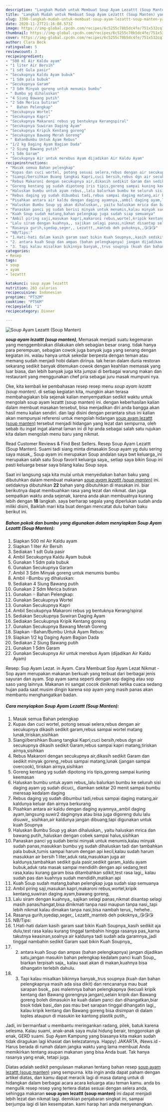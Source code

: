 ```yaml
---
description: "Langkah Mudah untuk Membuat Soup Ayam Lezattt (Soup Manten) yang nikmat"
title: "Langkah Mudah untuk Membuat Soup Ayam Lezattt (Soup Manten) yang nikmat"
slug: 3390-langkah-mudah-untuk-membuat-soup-ayam-lezattt-soup-manten-yang-nikmat
date: 2020-11-27T21:16:08.573Z
image: https://img-global.cpcdn.com/recipes/6c5255c78b5dc4fe/751x532cq70/soup-ayam-lezattt-soup-manten-foto-resep-utama.jpg
thumbnail: https://img-global.cpcdn.com/recipes/6c5255c78b5dc4fe/751x532cq70/soup-ayam-lezattt-soup-manten-foto-resep-utama.jpg
cover: https://img-global.cpcdn.com/recipes/6c5255c78b5dc4fe/751x532cq70/soup-ayam-lezattt-soup-manten-foto-resep-utama.jpg
author: Clara Beck
ratingvalue: 5
reviewcount: 3
recipeingredient:
- "500 ml Air Kaldu ayam"
- "1 liter Air Bersih"
- "1 sdt Gula pasir"
- "Secukupnya Kaldu Ayam bubuk"
- "1 Sdm pala bubuk"
- "Secukupnya Garam"
- "3 Sdm Minyak goreng untuk menumis bumbu"
- " Bumbu yg dihaluskan"
- "4 Siung Bawang putih"
- "2 Sdm Merica butiran"
- "  Bahan Pelengkap"
- "Secukupnya Wortel"
- "Secukupnya Kapri"
- "Secukupnya Makaroni rebus yg bentuknya Kerangspiral"
- "Secukupnya Suwiran Daging Ayam"
- "Secukupnya Kripik Kentang goreng"
- "Secukupnya Bawang Merah Goreng"
- " BahanBumbu Untuk Ayam Rebus"
- "1/2 kg Daging Ayam Bagian Dada"
- "2 Siung Bawang putih"
- "1 Sdm Garam"
- "Secukupnya Air untuk merebus Ayam dijadikan Air Kaldu Ayam"
recipeinstructions:
- "Masak semua Bahan pelengkap"
- "Kupas dan cuci wortel, potong sesuai selera,rebus dengan air secukupnya dikasih sedikit garam,rebus sampai wortel matang lunak,tiriskan,sisihkan"
- "Siangi/bersihkan Buang tangkai Kapri,cuci bersih,rebus dgn air secukupnya dikasih sedikit Garam,rebus sampai kapri matang,tiriskan airnya,sisihkan"
- "Rebus Makaroni dengan secukupnya air,dikasih sedikit Garam dan sedikit minyak goreng,,rebus sampai matang,lunak (jangan sampai overcook), tiriskan airnya,sisihkan"
- "Goreng kentang yg sudah dipotong iris tipis,goreng sampai kuning keemasan"
- "Haluskan bumbu untuk ayam rebus,,lalu balurkan bumbu ke seluruh sisi daging ayam yg sudah dicuci,, diamkan sekitar 20 menit sampai bumbu meresap kedalam daging"
- "Rebus daging yg sudah dibumbui tadi,rebus sampai daging matang,air kaldunya keluar dan airnya berkurang"
- "Pisahkan antara air kaldu dengan daging ayamnya,,ambil daging ayam,langsung suwir2 dagingnya atau bisa juga digoreng dulu lalu disuwir,, sisihkan,air kaldunya jangan dibuang,tapi digunakan untuk kuah Soupnya"
- "Haluskan Bumbu Soup yg akan dihaluskan,, yaitu haluskan mrica dan bawang putih,,haluskan dengan cobek sampai halus,sisihkan"
- "Panaskan panci yg sudah berisi minyak untuk menumis,kalau minyak sudah panas,masukkan bumbu yg sudah dihaluskan tadi dan tambahkan pala bubuk,tumis sampai harum dengan api kecil,kalau sudah harum masukkan air bersih 1 liter,aduk rata,masukkan juga air kaldunya,tambahkan sedikit gula pasir,sedikit garam,,kaldu ayam bubuk,aduk rata masak sampai mendidih dengan api sedang,test rasa,kalau kurang garam bisa ditambahkan sdikit,test rasa lagi,, kalau sudah pas dan kuahnya sudah mendidih,matikan api"
- "Kuah Soup sudah matang,bahan pelengkap juga sudah siap semuanya"
- "Ambil piring saji,masukan kapri,makaroni rebus,wortel,kripik kentang,suwiran daging ayam,bawang goreng,"
- "Lalu siram dengan kuahnya,, sajikan selagi panas,nikmat disantap selagi masih panas/hangat,bisa dinikmati tanpa nasi maupun tanpa nasi,,tapi lebih nikmat kalau dimakan tanpa nasi,bisa nambah terus,, hehehe.."
- "Rasanya gurih,syedap,seger,, Lezattt,,manteb deh pokoknya,,😘😘😘"
- "NB/Tips:"
- "1.Hati-hati dalam kasih garam saat bikin Kuah Soupnya,,kasih sedikit aja dulu,test rasa kalau kurang tinggal tambahin hingga rasanya pas,,karna takutnya keasinan,soalnya air kaldunya tadi sudah ada garamnya,,jadi tinggal nambahin sedikit Garam saat bikin Kuah Soupnya,,"
- "2. antara kuah Soup dan ampas (bahan pelengkapnya) jangan dijadikan satu,jangan masukin bahan pelengkap kedalam panci kuah Soup,, biarkan terpisah saja,, kalau saat akan di makan,kuahnya bisa dihangatin terlebih dahulu."
- "3. Tapi kalau misalkan bikinnya banyak,,trus soupnya (kuah dan bahan pelengkapnya masih ada sisa dikit) dan rencananya mau buat sarapan bsok,, pas malemnya bahan pelengkapnya (kecuali kripik kentang dan Bawang gorengnya jangan),selain kripik dan Bawang goreng boleh dimasukin ke kuah dalam panci dan dihangatkan,biar bsok tidak basi,,dan pas mau bwt sarapan tinggal dihangatin lagi,, kalau kripik kentang dan Bawang goreng bisa disimpan di dalam toples ataupun di masukin ke kantong plastik putih,,"
categories:
- Resep
tags:
- soup
- ayam
- lezattt

katakunci: soup ayam lezattt 
nutrition: 263 calories
recipecuisine: Indonesian
preptime: "PT32M"
cooktime: "PT56M"
recipeyield: "1"
recipecategory: Dinner

---
```



![Soup Ayam Lezattt (Soup Manten)](https://img-global.cpcdn.com/recipes/6c5255c78b5dc4fe/751x532cq70/soup-ayam-lezattt-soup-manten-foto-resep-utama.jpg)

<b><i>soup ayam lezattt (soup manten)</i></b>, Memasak menjadi suatu kegemaran yang menggembirakan dilakukan oleh sebagian besar orang. tidak hanya para perempuan, sebagian cowok juga banyak juga yang senang dengan kegiatan ini. walau hanya untuk sekedar berpesta dengan teman atau memang sudah menjadi hobi dalam dirinya. tak heran dalam dunia restoran sekarang sedikit banyak ditemukan cowok dengan keahlian memasak yang luar biasa, dan lebih banyak juga kita jumpai di berbagai warung makan dan restaurant yang menggunakan chef pria sebagai juru masak mumpuni nya.

Oke, kita kembali ke pembahasan resep resep menu <i>soup ayam lezattt (soup manten)</i>. di setiap kegiatan kita, mungkin akan terasa membahagiakan bila sejenak kalian menyempatkan sedikit waktu untuk mengolah soup ayam lezattt (soup manten) ini. dengan keberhasilan kalian dalam membuat masakan tersebut, bisa menjadikan diri anda bangga akan hasil menu kalian sendiri. dan lagi disini dengan perantara situs ini kalian akan mempunyai referensi untuk mengolah hidangan <u>soup ayam lezattt (soup manten)</u> tersebut menjadi hidangan yang lezat dan sempurna, oleh sebab itu ingat ingat alamat laman ini di hp anda sebagai salah satu rujukan kita dalam mengolah menu baru yang nikmat.

Read Customer Reviews &amp; Find Best Sellers. Resep Soup Ayam Lezattt (Soup Manten). Suami tadi siang minta dimasakin Soup ayam yg dulu sering saya masak,, Soup ayam ini merupakan Soup andalan saya bwt keluarga,,ini merupakan salah satu Soup favorit keluarga saya,, setiap saya bikin Soup ini pasti keluarga besar saya bilang kalau Soup saya.


Saat ini langsung saja kita mulai untuk menyediakan bahan baku yang dibutuhkan dalam membuat makanan <u><i>soup ayam lezattt (soup manten)</i></u> ini. setidaknya dibutuhkan <b>22</b> bahan yang dibutuhkan di masakan ini. biar berikutnya dapat membuahkan rasa yang lezat dan nikmat. dan juga sempatkan waktu anda sejenak, karena anda akan membuatnya kurang lebih dengan <b>18</b> langkah. saya berharap segala yang diperlukan sudah anda miliki disini, Baiklah mari kita buat dengan mencatat dulu bahan baku berikut ini.

<!--inarticleads1-->

##### Bahan pokok dan bumbu yang digunakan dalam menyiapkan Soup Ayam Lezattt (Soup Manten):

1. Siapkan 500 ml Air Kaldu ayam
1. Siapkan 1 liter Air Bersih
1. Sediakan 1 sdt Gula pasir
1. Ambil Secukupnya Kaldu Ayam bubuk
1. Gunakan 1 Sdm pala bubuk
1. Gunakan Secukupnya Garam
1. Ambil 3 Sdm Minyak goreng untuk menumis bumbu
1. Ambil  💦Bumbu yg dihaluskan:
1. Sediakan 4 Siung Bawang putih
1. Gunakan 2 Sdm Merica butiran
1. Gunakan  💦 Bahan Pelengkap:
1. Gunakan Secukupnya Wortel
1. Gunakan Secukupnya Kapri
1. Ambil Secukupnya Makaroni rebus yg bentuknya Kerang/spiral
1. Sediakan Secukupnya Suwiran Daging Ayam
1. Sediakan Secukupnya Kripik Kentang goreng
1. Gunakan Secukupnya Bawang Merah Goreng
1. Siapkan  💦Bahan/Bumbu Untuk Ayam Rebus:
1. Siapkan 1/2 kg Daging Ayam Bagian Dada
1. Sediakan 2 Siung Bawang putih
1. Gunakan 1 Sdm Garam
1. Gunakan Secukupnya Air untuk merebus Ayam (dijadikan Air Kaldu Ayam)


Resep: Sup Ayam Lezat. in Ayam. Cara Membuat Sop Ayam Lezat Nikmat - Sop ayam merupakan makanan berkuah yang terbuat dari berbagai jenis sayuran dan ayam. Sop ayam sama seperti dengan sop daging atau sop saso yang lainnya. Makanan ini sangat cocok dinikmati ketika cuaca sedang hujan pada saat musim dingin karena sop ayam yang masih panas akan membantu menghangatkan badan. 

<!--inarticleads2-->

##### Cara menyiapkan Soup Ayam Lezattt (Soup Manten):

1. Masak semua Bahan pelengkap
1. Kupas dan cuci wortel, potong sesuai selera,rebus dengan air secukupnya dikasih sedikit garam,rebus sampai wortel matang lunak,tiriskan,sisihkan
1. Siangi/bersihkan Buang tangkai Kapri,cuci bersih,rebus dgn air secukupnya dikasih sedikit Garam,rebus sampai kapri matang,tiriskan airnya,sisihkan
1. Rebus Makaroni dengan secukupnya air,dikasih sedikit Garam dan sedikit minyak goreng,,rebus sampai matang,lunak (jangan sampai overcook), tiriskan airnya,sisihkan
1. Goreng kentang yg sudah dipotong iris tipis,goreng sampai kuning keemasan
1. Haluskan bumbu untuk ayam rebus,,lalu balurkan bumbu ke seluruh sisi daging ayam yg sudah dicuci,, diamkan sekitar 20 menit sampai bumbu meresap kedalam daging
1. Rebus daging yg sudah dibumbui tadi,rebus sampai daging matang,air kaldunya keluar dan airnya berkurang
1. Pisahkan antara air kaldu dengan daging ayamnya,,ambil daging ayam,langsung suwir2 dagingnya atau bisa juga digoreng dulu lalu disuwir,, sisihkan,air kaldunya jangan dibuang,tapi digunakan untuk kuah Soupnya
1. Haluskan Bumbu Soup yg akan dihaluskan,, yaitu haluskan mrica dan bawang putih,,haluskan dengan cobek sampai halus,sisihkan
1. Panaskan panci yg sudah berisi minyak untuk menumis,kalau minyak sudah panas,masukkan bumbu yg sudah dihaluskan tadi dan tambahkan pala bubuk,tumis sampai harum dengan api kecil,kalau sudah harum masukkan air bersih 1 liter,aduk rata,masukkan juga air kaldunya,tambahkan sedikit gula pasir,sedikit garam,,kaldu ayam bubuk,aduk rata masak sampai mendidih dengan api sedang,test rasa,kalau kurang garam bisa ditambahkan sdikit,test rasa lagi,, kalau sudah pas dan kuahnya sudah mendidih,matikan api
1. Kuah Soup sudah matang,bahan pelengkap juga sudah siap semuanya
1. Ambil piring saji,masukan kapri,makaroni rebus,wortel,kripik kentang,suwiran daging ayam,bawang goreng,
1. Lalu siram dengan kuahnya,, sajikan selagi panas,nikmat disantap selagi masih panas/hangat,bisa dinikmati tanpa nasi maupun tanpa nasi,,tapi lebih nikmat kalau dimakan tanpa nasi,bisa nambah terus,, hehehe..
1. Rasanya gurih,syedap,seger,, Lezattt,,manteb deh pokoknya,,😘😘😘
1. NB/Tips:
1. 1.Hati-hati dalam kasih garam saat bikin Kuah Soupnya,,kasih sedikit aja dulu,test rasa kalau kurang tinggal tambahin hingga rasanya pas,,karna takutnya keasinan,soalnya air kaldunya tadi sudah ada garamnya,,jadi tinggal nambahin sedikit Garam saat bikin Kuah Soupnya,,
1. 2. antara kuah Soup dan ampas (bahan pelengkapnya) jangan dijadikan satu,jangan masukin bahan pelengkap kedalam panci kuah Soup,, biarkan terpisah saja,, kalau saat akan di makan,kuahnya bisa dihangatin terlebih dahulu.
1. 3. Tapi kalau misalkan bikinnya banyak,,trus soupnya (kuah dan bahan pelengkapnya masih ada sisa dikit) dan rencananya mau buat sarapan bsok,, pas malemnya bahan pelengkapnya (kecuali kripik kentang dan Bawang gorengnya jangan),selain kripik dan Bawang goreng boleh dimasukin ke kuah dalam panci dan dihangatkan,biar bsok tidak basi,,dan pas mau bwt sarapan tinggal dihangatin lagi,, kalau kripik kentang dan Bawang goreng bisa disimpan di dalam toples ataupun di masukin ke kantong plastik putih,,


Jadi, ini bermanfaat u membantu meringankan radang, pilek, batuk karena selesma. Kalau suami, anak-anak saya mulai hidung berair, tenggorokan gk enak, GERD suami. Sup Ayam Kampung yang biasanya kita makan sudah tidak diragukan lagi khasiat dan kelezatannya. Happy) JAKARTA, iNews.id - Harus berada di rumah dalam jangka waktu yang lama membuat Anda memikirkan tentang asupan makanan yang bisa Anda buat. Tak hanya rasanya yang enak, tetapi juga. 

Diatas adalah sedikit pengulasan makanan tentang bahan resep <u>soup ayam lezattt (soup manten)</u> yang sempurna. kita ingin anda dapat paham dengan artikel diatas, dan kamu dapat meracik lagi di masa datang untuk di hidangkan dalam berbagai acara acara keluarga atau teman kamu. anda bs mengulik resep resep yang tertera diatas sesuai dengan selera anda, sehingga makanan <b>soup ayam lezattt (soup manten)</b> ini dapat menjadi lebih lezat dan nikmat lagi. demikian penjabaran singkat ini, sampai berjumpa lagi di lain kesempatan. kami harap hari anda menyenangkan.
